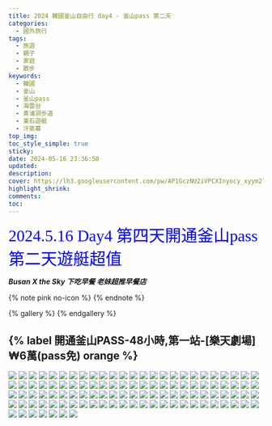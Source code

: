 ```yaml
---
title: 2024 韓國釜山自由行 day4 - 釜山pass 第二天
categories:
  - 國外旅行
tags:
  - 旅遊
  - 親子
  - 家庭
  - 散步
keywords:
  - 韓國
  - 釜山
  - 釜山pass
  - 海雲台
  - 青浦洞步道
  - 東石遊艇
  - 汗蒸幕
top_img:
toc_style_simple: true
sticky: 
date: 2024-05-16 23:36:50
updated:
description:
cover: https://lh3.googleusercontent.com/pw/AP1GczNU2iVPCXInyocy_xyym2lUnKpQfg2CC7ynMT1VETCX8Cwr-CqsDYsw1TFpCV2OVD2sViYvxkvV5K-I8z7pL5mQ3QKHp3hKbB-Ji0iyS806XT5qPEGA=w1920-h1080
highlight_shrink:
comments:
toc:
---
```


<font face="標楷體" color="blue" size="6px">2024.5.16 Day4 第四天開通釜山pass 第二天遊艇超值</font>

<i class="fa fa-camera"> **Busan X the Sky 下吃早餐 老妹超推早餐店**</i>

{% note pink no-icon %}
{% endnote %}

{% gallery %}
{% endgallery %}


## {% label 開通釜山PASS-48小時,第一站-[樂天劇場]₩6萬(pass免) orange %}

![](https://lh3.googleusercontent.com/pw/AP1GczP2nIyBURgx5ayq-GiRBmD04iptbL_VEzYkbLv-Vkv-2MfSjwKsXD_QAkWR2Rr6iR7Lm6b6CNtA2hNHb11EcTPj0PYJTJjI6wV7T1jD3tqmXbSrK3KY=w1920-h1080)
![](https://lh3.googleusercontent.com/pw/AP1GczNTd_UMW3j2P3UHR8dbXOcAFgigMkB6mBxwKtcVGeixLbwSSUDYMCo0uL9NI4x28AsFj7spl5oB-P53NpPfzsb9ubb2oTubMzTl0DeqIApjaVc8oLom=w1920-h1080)
![](https://lh3.googleusercontent.com/pw/AP1GczO5YzbsEXRaUa8srzvUNnrS1-hsAZpnl7e9o1-haqrdibUp9ldJa89UplGfkADmHwg1QSWpY8ZkGA8wDiib83KaE8-xMyiGTQ8Bwf1Tl0bkSYUpTvM2=w1920-h1080)
![](https://lh3.googleusercontent.com/pw/AP1GczOW_SrDZELA4TbPverJUuXbrmYjqNx1RGrhqh3B513F3VK8puV_dov7cK3KvgpWPIJHWnWBVBN0motqVtMSB-j8Frx5kqbumlLldqkPvQU1FiqcRXdo=w1920-h1080)
![](https://lh3.googleusercontent.com/pw/AP1GczOiCMr_Jx-5mkzlhFbbcHb2CcjTdwCnBOYDKVrGCTAO1eKW6Bx7OgWXneQ4utEqzzyVccdctFujTsQ2jwJ5E36iA550iI3fFPLzgFEviphr18MR0hIl=w1920-h1080)
![](https://lh3.googleusercontent.com/pw/AP1GczM4tC5EljaBr8R72r1SfpOxxX21a9yH6KOkkVChmxWIt0WbtIOePi3mOC8OvdG7aqamjezN-Qe-5D8k7C87Y6Ikdq_vMQCL0NxS9qF-Tkhl8Hsf08my=w1920-h1080)
![](https://lh3.googleusercontent.com/pw/AP1GczMFhT3VLYTHvW_5-gCa9dFTh72-EaDtfJ463HOvU9PIvV9nhGaejPMWGwedLcRbDwMD0XnPDeuyLHg3aws6I1bGcptH98gZz8Pi3Rzibeb6dHdbR08W=w1920-h1080)
![](https://lh3.googleusercontent.com/pw/AP1GczOprJxYNv3cbFXJBWv1QtCCGhXDHv-Sh94TKpxARu8tmLzRnFOOnil-Dhp9NrDY5s1xpq6Kz3ydbNcTxP7INc5pzr2Fi5locdSy9g1hW3K_d-Y0Y-vt=w1920-h1080)
![](https://lh3.googleusercontent.com/pw/AP1GczPNr81nd_BLpI29Fgdy17Rp-uRIQr99ITu9ZDX6p8JOk4H8U3DE9Z9VY6Fif5vG2SQOiinjfz2e7izxxYYs9n9-BTiZW3Ji-sS2MhgGKOJ0Ay9kWhQX=w1920-h1080)
![](https://lh3.googleusercontent.com/pw/AP1GczNTe9YEoj0Wqe-jsw2_13M6C9Shy__3uifbV3FLyc2fjjZgjYapwhtzuDrNfZOWc4uztBPMCC7GoKmDKWTYYwVOyH2fCBMtrSEtxL9IYczh-k69tg--=w1920-h1080)
![](https://lh3.googleusercontent.com/pw/AP1GczNVckhMYp3rQvgcPlKGaf0Hl2YFeI8h-8ZbCTnqXUMlXT-UzG5I_CR-eEx335jxZzuo99-gu3fFidqhg7BSPiKHyHT2o8o0Zlm7CIKdfP0Jx2EsAoQC=w1920-h1080)
![](https://lh3.googleusercontent.com/pw/AP1GczOkEd8GSg3oPWkEJ53YfZ_I9GgVTwM4aJOh5fha_ZyuWfqt9irXtCSiD8MpSQ7YK-jrtaqdEnVegqa8VKErJmrSKaObj2tG-uyMEHfoMor5Mb07Y9gu=w1920-h1080)
![](https://lh3.googleusercontent.com/pw/AP1GczPvuTgpwxbcQHs20LX0kx8oPWhFPWsAzjlorsR-zj0zhYcyF13rghR9_pfwNIRigt0ExWJPMp5J3SrhRSlHtxKH18aPDfyZUiyeNeCafBUSWDLhl0y1=w1920-h1080)
![](https://lh3.googleusercontent.com/pw/AP1GczNKaDUJv3X1j6sIw0s7ghlRtUyYe0OhPguZuXsiNXL9lBiB3nI6ygg2UBqNTsnvoV2cZo5Zwnpw59cfNVhL7EuCeui_3rcnL1C9nFHdCHhyRKQZlGLp=w1920-h1080)
![](https://lh3.googleusercontent.com/pw/AP1GczPZLFl0FJlPvOpToC4LsR0SbPrXiU_Huj2MuNhUxNTZoemwAvVQ3To3gKefShvOuWAgBnemkvyKF8TJ7gjan4MRbnwqwigarp0DW7HUEN1Yj2hFiusU=w1920-h1080)
![](https://lh3.googleusercontent.com/pw/AP1GczPUBesBcHuK0pisE8MHW_8fd5-ynfUDhK9U4_xkY20rhVKrP_0FSN5bd5cLtPrZWwqMneI36sCjTmU0_QmlhQRCpIfTeRK4CZmfa5VAsF3Pe9JuH0jf=w1920-h1080)
![](https://lh3.googleusercontent.com/pw/AP1GczNQmVJcdkQgrHX7354px5LeJbILfyFQE-bPSAoZOTlFj19yekZjsDZ_HOJj2idFBTcUIL41yTV_CRZfbXkcYw-jPR0g10XlqCBqK5sj-RZIc0Z_ffwg=w1920-h1080)
![](https://lh3.googleusercontent.com/pw/AP1GczOO5_7ZYe_MIWtM9YURLAo9pXX60sE3oZ8NBQjWbnHg9b21cPI0NuNMdy87U5Nm3qa2_i5SHEk4odXk1oOVVbrw2VSjSjs3ke168LGYAgy1bakZZ37s=w1920-h1080)
![](https://lh3.googleusercontent.com/pw/AP1GczMbippoD9MfU3Z4axWVcV_9sHegOCr5k-S-c62LKHD0-d7HJig8PtyUgHwURF7hXZnqy_QW1BeVgTIq6C_kg7C5aXUlyu_uH4a7HCmdI-4DLv35-l_A=w1920-h1080)
![](https://lh3.googleusercontent.com/pw/AP1GczOWXfEC0Bivg9Pg1txW3Ypvx583oM4qvz9EacMF-L6GXQIzjNfVV4DIpgQAf3hhQguiqx9ghFCS9XSYynbToARw5CqA6Kxnj9aKhNMj25d0YCwJPGke=w1920-h1080)
![](https://lh3.googleusercontent.com/pw/AP1GczMeF6AmDtYtT4jqm92jlnthoo4WlZTWVSs_U2Oani0vXkbkaQ8ZiNWti_R3-N8CLeuAyGoyN2iwKBE2o2jhPSA3AnqhmClflPxF5An2t0U7SbvwhntI=w1920-h1080)
![](https://lh3.googleusercontent.com/pw/AP1GczMXdhI5vT2oBIdTEMwlytpI8PD_vxRmASXWYL0V7kuvDWMjEk9TXwJHkm6Eap9-nSpAfumLri-ktgKiFpC2M-Fxe6kYNeFlsE-fvQYQH0QtHeoWkzlY=w1920-h1080)
![](https://lh3.googleusercontent.com/pw/AP1GczPLWBKjxgZkF_uidegCpZsuEv1qeIujHyDaHJMLWNQ9CpCk2YueHqsc7ApHxsND6CgV4V_eBxVeuTXTU4lLq-C1MV8SxOcdh0fJHd7UxtCfiIZNFuJT=w1920-h1080)
![](https://lh3.googleusercontent.com/pw/AP1GczO8Agmty4VPIcE91z20l8CrX6K_Hom1rbM2O4mCP6N3ceUu5Qrae5Q5-iV2Kg1ajA4Wp25VqcnRb9mHAsXU9dEP9EDaWbuxunKJpZi6KUTRAdCNMwZC=w1920-h1080)
![](https://lh3.googleusercontent.com/pw/AP1GczNEe2W4Z3he09HY41HfeCW_W-BOVuLe6-1Zgqpmn9xZFjaax6JhbJYL6wyQvfx8sMnq48PeCde5hNmKKtqLnXeKfl_gBbwQwN20jRPtC_W5V140RNvC=w1920-h1080)
![](https://lh3.googleusercontent.com/pw/AP1GczOw8whzncRItPWq3Xm1fMXN5R2ldN8Q0smgaHS8nFYC8LTOH6og9U0Gz-6zqtDDRxuG2K5pXyP5m939VUbomNnZ11Ujx_Qu6QG7NHNd975HbAu35HzB=w1920-h1080)
![](https://lh3.googleusercontent.com/pw/AP1GczMANHRabuL_fPvnWF7fXdi01liDnt3bIICOopuFbmnqpMkU4FV6o_pMPetnNevHps3ELwNNnZnzRnW0Vo5mgoCfMfTYqJKeyes55KDk7x0eSW38KwqV=w1920-h1080)
![](https://lh3.googleusercontent.com/pw/AP1GczMeO0a5AVCWcxwTOizsfIRWOA7QTrRzFSh4eIy6yX-KrxEfcAzR8dsFpV9Z1B56Ps711wdFJkRBf5HGwoWb4TSV5uWuy_OjRzNOELyG1epd5Mhd9cnS=w1920-h1080)
![](https://lh3.googleusercontent.com/pw/AP1GczNr0YzMVwpxfF3E1BF4zijyODs-E_LVMm2-5_wTWUe9RLjIqwPzUc5QJgzGSYREPL18w1zpMlpYSgj3zGgx5lfU9h9Y82rLFrwNE1AsDBNvVuZJwRhz=w1920-h1080)
![](https://lh3.googleusercontent.com/pw/AP1GczPN56Adt-9MttBZhX6rd-EsppznUaR4yvNdPGD3_uumhPGi92zOYt7ibzvniAlTIIBX6vgAvzMgcPulA2WGpulMtSSp9pLpzks6iAEt0us_OxynbIX1=w1920-h1080)
![](https://lh3.googleusercontent.com/pw/AP1GczPhD367TCOy3y8eb3VHUxXwj3BgQBWup08a-PH-7mpFXkIX3nMVWreetKnYn78cAsU85drzcDRcS-vpsRiJIiDLS2xt5m4KTBdYSU37b4bQNoApawYq=w1920-h1080)
![](https://lh3.googleusercontent.com/pw/AP1GczOVH86W6eZIv2c1ea3j2O9qvX97HuACoXnWREHxwcA79ZFSfdTiMPvc4c1_X4BvzbwAudq13nYMhX8XfPzhK9n6-gF_hQ4ldW9OMLjB52uZ0cGpRz1v=w1920-h1080)
![](https://lh3.googleusercontent.com/pw/AP1GczMOCwtxmm6g15gV6JfiwPjdDf-Z7Bs3XdhEkDSgg7U44twNWaFlld3q6u7P0yXDdGea3BKCnjctgI91r5cNs-gvJmcpsJ_91kA9PqxHvyYReaxvgrF0=w1920-h1080)
![](https://lh3.googleusercontent.com/pw/AP1GczMi6so-Cnr0JXuT4lplUOFyqOFLozeK287hWUf7utOzWL1klGJGpQ5Ej_uPHplTsjDzY-G6B-V-_6mVtg-yNDm2OU7MptHgaFbxeu9nXDyl5KhiFWUG=w1920-h1080)
![](https://lh3.googleusercontent.com/pw/AP1GczPj88fg6KfQDS1I9RICsk_XzHnjhSS3lIubUKe-t8uV-fDYPHRJdXAa2oNpjjh57RBE7eMrefJg6bF7nFPyqagbz23zFy8wgVR1DubAPuzdHL-9MYAY=w1920-h1080)
![](https://lh3.googleusercontent.com/pw/AP1GczO0Q178mP_qcikfijZUGbINn44zWCiISqyW-tAuK9bVVsdFftXPXOLGhKCVTA_V7xJan9_SF252lC1aBCZ1nLO_rjLhJi2ZVbi1DbwPkls1WGlutWAN=w1920-h1080)
![](https://lh3.googleusercontent.com/pw/AP1GczOJokqaIJ9IVtGTrUcGTgAdoliDs9s7UxKtcW5XZ8UvGsXLgg28mgDRBGjeli5Qg9Uy34oIgOLqLsqaIXfjcYYHJNaSjwACHeO9fQ0idBRvDjTZtzPn=w1920-h1080)
![](https://lh3.googleusercontent.com/pw/AP1GczPKJq7RL21O2mGhFNXhOLTa53hpaFqE1Tm2btCx2AlhghTmxT3eW521WBAMPbF5gArHa-nXOfI0muhcvMSKrZcIHJs_bIgWxkGrD8SNRcrBUWphhFZU=w1920-h1080)
![](https://lh3.googleusercontent.com/pw/AP1GczOLgAQCGhUJXW25oW1UXHYNsrVQAdbY4VfobdpIZP0pjpd94izC3-3txd8QPtT8CptbeERmZOVoLU4wMa_GYTpv-yO7puoHDi41WI_JL58hmIaV2B33=w1920-h1080)
![](https://lh3.googleusercontent.com/pw/AP1GczOuL5aZmXYOLjh40Oxy92xNyDwtE0B8efAPmPNlzvDmhiwMSuYrPui2squMRisXHTT3AymH8MmCUGy0VmGPY6aqFRcYTh_ghUwukMjc8qtAegabfAid=w1920-h1080)
![](https://lh3.googleusercontent.com/pw/AP1GczNruQzL6l0lgL-qytvE84TnUbVMkyD8HibXSYEjgadphhyiRM9D-vepYdSzlc4u5xqX4JPJNp3DXhJWft_B53ooVgeof3Mrk34D2GJgcEOkYo8F3iY2=w1920-h1080)
![](https://lh3.googleusercontent.com/pw/AP1GczP4k0KUq1_47qVfPLY1ccItoRa_6wdDeS5ZEi1tNtrOqXW5imG6BcouaCtMWUd3o-ZDlsMXqGBPlytDmorWodFEWwGvaPc2mzXwKLVIE0PYCkKvHzD7=w1920-h1080)
![](https://lh3.googleusercontent.com/pw/AP1GczO1n-Wk7y8s_5piJImQFk3ziGVHzwwsGdW_DUyVN24Diyqp0JWqMd7MWSObQvRRebcpflvbQisF9IJ5ukRJLjWrdYz26Jyoef_UkWuZExDrF_2wjqhX=w1920-h1080)
![](https://lh3.googleusercontent.com/pw/AP1GczPj5vFBqR5y_XRLPXvYFNgjGMHeOVFYOBJKmLQC1bKvxnTwqXwHr9_63A2tNky_zXKdYJziPZRPTzC9c7y1elh7EQSSEz5aX_g2nQYHVg0B1XiBsd-O=w1920-h1080)
![](https://lh3.googleusercontent.com/pw/AP1GczN8X4odt8L49A0oMtNRdQ6khkdDIOYnA5yaxprOdBzFZrWknUd1PKFKlyhX5mEAZcKV8W95b7qWlfKcG-Q_qg1TTWU3kPBBBmlmLe1t3enCwik8_ymz=w1920-h1080)
![](https://lh3.googleusercontent.com/pw/AP1GczPq5a2nALfjweTQeJwv4pvo1Is7kvxdrfPHgrZ4_RSPZ6QN4MH6DZGUbj5MiizcQotw9Q8d8RWWjmz1OFRxRBOpszWMpdA390G_EAhHUGwlccUFXqd1=w1920-h1080)
![](https://lh3.googleusercontent.com/pw/AP1GczNggyf5djFcnyDD5mscY79vmI50fPMoGfcfKYYpsdKgT_7KGYoGzZeSE0skGBwGFYwp0swf-g0UEEF0wPT8FicUKkm827Jv8_943uRVI-tFkF97velU=w1920-h1080)
![](https://lh3.googleusercontent.com/pw/AP1GczM_Rd4JhjiR_g9ORYZdmhwNvmENM2B8wLd_fHTvq8f21IAiUBcyzOztz-96f0VSEoOognFPK_vnPnUuyjVxRGK1PZz6ka1LDfsDowNltJckeZh_Ppzm=w1920-h1080)
![](https://lh3.googleusercontent.com/pw/AP1GczMVx5QLCahCxxqgwXpbzHOFK_vEB_mSf4_SwumknwMNoxux6GYEb0bldYXSbirgiB3SYKCXugjGHkxTF-ntWt-M83LjASxk63Cab7RM9RPvZDtvonfb=w1920-h1080)
![](https://lh3.googleusercontent.com/pw/AP1GczPsFbDx0j2R0hKztoF71R_znTHgHmZIUbE2dFNR3CdLwCPfaxbeujQ4BL26jFvLUImPEqSe6cwki7_zIK_wD9MFEiNGcKzGYSM5uY13rxiOgQMkF_lC=w1920-h1080)
![](https://lh3.googleusercontent.com/pw/AP1GczMIfzthFpw4O5xTWs3ZFQH6cSpSa1mzlyZuJ-sNFrNszIGukG4SLmZzvOi0qlONMsFZPKb0g30ELl7wJ7bP__1kgXCOkPM9dRjNJDw9NcyVBBgAcLAR=w1920-h1080)
![](https://lh3.googleusercontent.com/pw/AP1GczNEtrM-diKxrO1_-epfJ-4pUGUGnN3Q9JZYpzolEAdB7LVZKeXSA7of5jIRPg1r3m6nvsu4IztASS0RzlZEwUMYTXLlm2xDUPADr5eI21x1U1ycdcoW=w1920-h1080)
![](https://lh3.googleusercontent.com/pw/AP1GczPdeWIPw6c12OxB-sx1Odwk7HdCV49MWb8LzTcjgJCVfYdScnXoBpLBpbGS300YDY5OZ20GFOCIyG1yb-BYXt505RGGzrePmp77MhjE0dS4VA9Wye2w=w1920-h1080)
![](https://lh3.googleusercontent.com/pw/AP1GczPKabK9kbOXv34gESM2jTpNz6Xe9F9-76WKi1Rvh6ZRD8gAIIu10VKJh6pwNPnJYp4nW3oyxH_6uJva1Tm9b7Fa87RJSGEk3mTpCM-4txFkOrnvZ_0I=w1920-h1080)
![](https://lh3.googleusercontent.com/pw/AP1GczN6kuN--rSJL0Namw4YFujZ1eVQO-E0SekD4RhMDadMhcruUfTCwItYeEd4mGEnCf0e7GZzqYdHkkaMxvZp9DDmtnbwMoQ1pV-pVb4TZ1hyEAfCuA_I=w1920-h1080)
![](https://lh3.googleusercontent.com/pw/AP1GczPkZ7aANAKDPSIGlBWeFU6DMKrIy6CwbK5N11tfq0fV_cYgW0OTBnc_OZRaDd8NjjQjZnN3tXTkhlBlbT-9LgAHxnZ19LxLq2Q6xRyRRlC5O_NwIIlq=w1920-h1080)
![](https://lh3.googleusercontent.com/pw/AP1GczMWM0Fz4CG3Pn4-mgeHq_Poe3eTsxD4xowUstqyccfqZ7iieDkt10BF6nMvSij3Vi0qiEn3HkPf0QI4uZ53iF43AlbHDAY0jva1N3fMTKp3hCwvPb2o=w1920-h1080)
![](https://lh3.googleusercontent.com/pw/AP1GczPG6OBS6rGHSUSRoqZQIpXr9eddR6W_-_UxmJUNf_bZEFAdDo0Npc3zgu8JcDacXyw1jk-CKrpJy_nNZojWRscXBvf73XPtIlLmlCXnOZJ10BV5QDIf=w1920-h1080)
![](https://lh3.googleusercontent.com/pw/AP1GczPYpOvSzJrceM96g46IW7gvbLsQKQjGeIHApabtnIIDCr-PkaKB48Y-WpUI47aby1eU0sgOvACDyd64mdFDgRl7Z1A1g0ED1j-GX9WGBI_BdNIYfsIv=w1920-h1080)
![](https://lh3.googleusercontent.com/pw/AP1GczPsLgMLB8ApjYEqnl_H9kdVceT1Uq3BXGrltGt_xJTCSJSe94qjKLgqgejEvt62bWSIcNpE9bLp0OPEasdK31neXWkCbaXd7t7t99BzsOIpA8KJg8Xf=w1920-h1080)
![](https://lh3.googleusercontent.com/pw/AP1GczMbdOGGlqmx2sWX65obIgFk3GnCifNHGhM3chtZSr401SXgzSoY4RjJEAxRgfxNcq48lBJDeL26tXbotxMFw7vuPIDVk_4RxWnkTTDL5PEtHbb0YtSD=w1920-h1080)
![](https://lh3.googleusercontent.com/pw/AP1GczOMR0GaN7-_DyfTF4kiNA_ccu9mXmV0Dx_qcZUHWHuYC78Hn1QC7FCdjN-TmAWRyNRBKYopOkmQOdmuG7TJjP2U_Ho5gtw3etk0PkyYAKUMFfa0on5X=w1920-h1080)
![](https://lh3.googleusercontent.com/pw/AP1GczOO2aCZ9EQm-G5CT1xbIrWpoR1gf_ZEHx-JpS9iLcXUbXhB7b0KgAady95sypEAQ3h5ZFRTlnYMUFk-1GLJDeSaqeYcnyw37f1l9XzK6Obx6BXZekzh=w1920-h1080)
![](https://lh3.googleusercontent.com/pw/AP1GczMHykDWkaN5_pl_zlnW6JsXfTc0mv1HazjbPWcYeeDTl-LcKzMQJ0ewmqQwMnzh31eKaVWWBY-b-Izi7Ghw_MFYkem9A2AYmq_m9iTI6JFy8RKh8wAL=w1920-h1080)
![](https://lh3.googleusercontent.com/pw/AP1GczMpn842Tz7aopMMZApNVvRtJwDt6KDz0MNOGRMknSicwzZMk7BKKFS_AQj-diVDGlGWYRPMGxNfO_gbQjkfZiDUmQ11BVjFJLjijDYRubgO1NqxLNyK=w1920-h1080)
![](https://lh3.googleusercontent.com/pw/AP1GczMFEgI5lGU-cTkrKpqi4m6j3nzM7bj89WRFQi19LhkXK4XecabVRlBNaeYD4YYbv8enVojYaqIukvz9yXA8BuhcvTRsVjA3VKilrVZg7yXh_5WvnaoD=w1920-h1080)
![](https://lh3.googleusercontent.com/pw/AP1GczM47q35VNZtbRdoE91FcXvvc37QRACvIzsU0OjQOIs2Q1_NWDyRRyA12RgpC8X-YP69I4Wo7GxmMPkGje7I0wab__hu6e1neaNakNjEKfC-GrMWxicO=w1920-h1080)
![](https://lh3.googleusercontent.com/pw/AP1GczMeiYaRdGir-B6a6GJ-2UmtNSxS5Loiby1kGzpIHYTgtY9TYd6QkcKhQoRUoblsWo7f_NWFojAcENkZIKYVdcD6652k0dlH9ceKmxNdWX3kBftGSiZm=w1920-h1080)
![](https://lh3.googleusercontent.com/pw/AP1GczNU2iVPCXInyocy_xyym2lUnKpQfg2CC7ynMT1VETCX8Cwr-CqsDYsw1TFpCV2OVD2sViYvxkvV5K-I8z7pL5mQ3QKHp3hKbB-Ji0iyS806XT5qPEGA=w1920-h1080)
![](https://lh3.googleusercontent.com/pw/AP1GczNajn8Ub8qQJ9pcISEeYMhUxHjj4nQUV3zuOTNQ1QoHQslAq5vAob9gl5X07t0t-MyohoGYRUY0vtDsLIY6vNFVO-W6m6SwxGjeIkf-E39Sj2LxzY2S=w1920-h1080)
![](https://lh3.googleusercontent.com/pw/AP1GczNlkUghCULXzoCn0KPP3SCq8ViwMG1wout5JijvOmRNmJgoxSwMNMv5rcnr4Qg3BXm3lyACefbU402MMloxhUP1d0kSIOIGxLa9KF8zto5ip92BjHNO=w1920-h1080)
![](https://lh3.googleusercontent.com/pw/AP1GczN8GSE7UpV-tQcNd8MeN1ZKs8xjPd2XtaihdFWjwDuL8Uu-r6wTMUmi23yimHJpgJ2v1fYeo7k036gsdoDXMGGAmLzpKR8S1B1IJncBMzjwPqn-JEvD=w1920-h1080)
![](https://lh3.googleusercontent.com/pw/AP1GczNPBZo4Hk-u7vy-8hbTmGKwmMEZKKteakS10HR5BzjRTYL-CSZzzDvatkh1_g781uR3z1vJBIuzYdJJUbYaMi-3f03UYmBz3mVFFAYsE2eaJeRJCAmX=w1920-h1080)
![](https://lh3.googleusercontent.com/pw/AP1GczN1Y4f_dfjd60vXg9RfEdWGLpvY7QUFis7b2Fj0l0zQjjTKcpT8pzhVDJ8W1QOTJUGmfICWQvP1WktyAcHTUFS2YkZ9gJGyG8Rw_jquDUe7WEiNMI8f=w1920-h1080)
![](https://lh3.googleusercontent.com/pw/AP1GczM41Iy84_F-zVlv2dKHRedGVlQapj3bhtfvbVy2YRPKdiAEdJrmQzpPptcP2QJq0RogUFvyFlq5Uw2hVNOVWckz8YxyretfgmtrJMPklsL70MX1cqf3=w1920-h1080)
![](https://lh3.googleusercontent.com/pw/AP1GczPRYPgX10kk0Vk43dAbGLEHieO-DE7GTlnPVBGDekq4n5a2Insyg_5RzSo7A9VOkj0PdfuL7tAk0I_yf71zaAv85RPoUeZAkL1Rg40heW88gRJBxbB0=w1920-h1080)
![](https://lh3.googleusercontent.com/pw/AP1GczMwX5qSKSm0HyEZ2xANB-Hm2Su3UY1ORdTXfMBdrrwjCeDAETpjswJwTbROmDD9MJQdu-TYKis8zGhi_L-F1gqxswp9YszdtfMx6cdfQfyC6m62OZA-=w1920-h1080)
![](https://lh3.googleusercontent.com/pw/AP1GczMMS04y5O4loyA7YA9jLNH7-HYhcq3nj_PrYgSYyvFz52xP_mZR6favNKfpdRx8ubdDBHBIIidF-ffYBd03Ad9RY8ICM3xjSHUj0pBOphK8uVxIkwL9=w1920-h1080)
![](https://lh3.googleusercontent.com/pw/AP1GczM5ReAp3HgfNX_5TiJtAN2fiPjkbNjjOxscsFYlLQtVrKJeVSyL7njrSNpaYnk1BIpsErOqHrHaHL2ZTz4wR5uYM9cjuDaJlqSZmxn8f5QSBvc6z-Bz=w1920-h1080)
![](https://lh3.googleusercontent.com/pw/AP1GczOp2BSk4WuUuT-MWlsrZ0md1X8S8z1FCnyhiWKL9nm3nAvmNcDzhG6g2Ut8g7Omzezj61A50B2FaL3ZiN0oMNYqVdlY3NvfzO_cHl07pgu84iMzP11v=w1920-h1080)
![](https://lh3.googleusercontent.com/pw/AP1GczPc17NndRDe-py3Gt7YWcqJmwGsi2Uz97v2Tf0oCJ48ywwRFAVzSefhEDCG2IAp_2X88SwEVNEmAAAe1fiOFUC-DAEg7ZgDS-wY9LG_DryOvja8jOh-=w1920-h1080)
![](https://lh3.googleusercontent.com/pw/AP1GczOtDnWDOIQxzzXc65cdjVjBzkEWMXe8T1c0WwJKvM9Oz2VlqskT8aZBKfsMHDCDJf_ZtpS29o_DNw-QWu8PDx2pGTC_DecAZfaB4o7yC5HWSvoMocCl=w1920-h1080)
![](https://lh3.googleusercontent.com/pw/AP1GczMfsQASFX813x-F4OQmnAqRTI-dlMAcP300JxVumk7aPiwYe5_tSR4-JUGC8uJutV8vGW5q10k4XjJABPCJViednvjGn8Use33Ae2aodFPVmaPOCrsJ=w1920-h1080)
![](https://lh3.googleusercontent.com/pw/AP1GczMoAtFnLJf7R14zwi4iFb2XzqpC0N_AGOz0coDjss1fFlGAZnHnht4bh8ghXWZSpqLsk0kcpP_pvCYxv_kzQcYK6fFz9K7GznXA7oV_aHEDZAjYyPgT=w1920-h1080)
![](https://lh3.googleusercontent.com/pw/AP1GczOvDNxWSOEqU5_mulLXiOXg6T2Mggg1KV2sGXkIt6KnN-ONzIuL3HE0yTx2y4EHJFGespvP3MuHbE494ZBYmIFsp7RnjsO3fs3oAa3TRWe75E0-M32d=w1920-h1080)
![](https://lh3.googleusercontent.com/pw/AP1GczP4YscxvDM1LYr0A7MBPa906bqRaCT0IcvJ1hKv5Mel8vpNYmfGt3CvZkKcNFliZstBgMHFThh9WbvkQmagtHCEZbmqFlgG1CO25CyLKj3gplnoSsIr=w1920-h1080)
![](https://lh3.googleusercontent.com/pw/AP1GczNA-rJHql2YNFmRfZekZ65uYmmOTHj4WVk4xkwNoXmjBYFJtAZRohF8v53hAQr0DqTrwiLorC-wXncT2cCEOHzjIf8E5aMdATQLcCPhW7wl2La1aZCG=w1920-h1080)
![](https://lh3.googleusercontent.com/pw/AP1GczOZNtOkEgKbu-_OnDutYD0iIxq6KBKWzN7KGmUqc6Eec34MyAzcUMloZQL-I4mivmSk4-71LWHKkSmX7MiEW92M19SmgZUKZFkScPezhvuXYdH9iWWE=w1920-h1080)
![](https://lh3.googleusercontent.com/pw/AP1GczM0kBcE1rhqPm0HD8a69lGXJiWHyT1W0AU2tJgvAa2LOh5Ti8GTrFChBLaFjwvjAubmpopPefzHrgfoKdjIvAg4zkc7iUjVQERER2BJl9BSPVUHSYYX=w1920-h1080)
![](https://lh3.googleusercontent.com/pw/AP1GczMGStBwqlCij127GF8iEeQuKgeydNnbLtaBp69FpoPiPzW0KSkYaZnrxjObTVmgKsRS4Q4lFLRBEyYP7rGT-q9g9x7fcI0jxzA0ba7mrhcgjqI6pW9b=w1920-h1080)
![](https://lh3.googleusercontent.com/pw/AP1GczOMDmVYR_txNotL4jOCQbaHcGd5FFiaBXHYFjvtLBTnEmsxCWa7daL8FBsK7-4Gvq6lYcghBGyC7zQQZQI_vGh9lRe4OW6qXnitXPZnVwugalHymXVI=w1920-h1080)
![](https://lh3.googleusercontent.com/pw/AP1GczMGenDFcNilp79wwcBrtMHRLJySiV2BmE64WTetAohGtgCSnKQ4j177oztsQLMvjhxiMmjdWgwfzThYvlgJdrDEISnkaOqe4t3IuNhJ04DOPke_eDa1=w1920-h1080)
![](https://lh3.googleusercontent.com/pw/AP1GczMrqlPyXDWBTHjTC6FVyHkx0Jz5ndtZm-tHg_YnxBB9_aL7ZLk7hc-CbdKdlOuOoI4twLxtKtyftSugcBdK5DvbO9AAryCICGtHvufBgVA85afM4vXN=w1920-h1080)
![](https://lh3.googleusercontent.com/pw/AP1GczPpjiLC5IzcHuasnoiNPuWgdwzX62QE4_fXs4Mylgxe4CfxXibyOr0BLQDzjI5p-1hpzlwo76bLGIutBXD2Qv6sw0HbziRuaAJJEn-fVDHF2CBxahD_=w1920-h1080)
![](https://lh3.googleusercontent.com/pw/AP1GczPsu8ZSUd0RH-M0tdk7dGOzH-AjPK_W6wsXttC2LLTTHg0U_n7v-RYirCoN7SxlOj4EqLUeMOPvH8kAfWHgLuE4zeMIPOitLSFJNVJ4S-soQoX0dcYa=w1920-h1080)
![](https://lh3.googleusercontent.com/pw/AP1GczM5jCZsHHTjh2M_ik9KRzsp6s3bheyIasA9z84iRX1nj4wGJ3-K9WxhoiDVhkSFSLndPWvoQQIRfhBLDrxNzEKexvXyx2mYrbWCqnjQ062IEc4i1MFn=w1920-h1080)
![](https://lh3.googleusercontent.com/pw/AP1GczOtYFxvooTsHBhq7uTuTi5OHuwP834NX23Y3y78jME8uIG10XOls69W-mNLFRJ7AkRAaw_nm2suj5HeY8Wv3qjvNcJyCFzx-wsVgF2t3yZNbf4QPjhV=w1920-h1080)
![](https://lh3.googleusercontent.com/pw/AP1GczOFFtbEXmmFHvRM-anQoUxj1ru4vySZQVc9WYVDLAVpdV6AnHzVunBh8Pz0i2yWC_fG8_TGKtDfmL_pSwrZK_Jk0zU_godL_3YQR9gx3HkLlp2Nzvkq=w1920-h1080)
![](https://lh3.googleusercontent.com/pw/AP1GczPFhhs8ALZldsoU48ZiLXjdDz9dNr9-BgflkSpUBoj8D0TaLFloEhkrJqYwOuByTS7vxx2nschuemNHUoTg4d0nW4UC7mt_kqYSEFdHZTK8tRrUenZ8=w1920-h1080)
![](https://lh3.googleusercontent.com/pw/AP1GczNp3QpyJbJuKhd68-YhyskGzgJZs5mLggkukdg2xgYGUmZzrg_8NIAVDArrhNSJoJFF0anIFVCDyBrfUW-Akst9fpVjwhx5_lkXi4hgqDqQV9OCNWHX=w1920-h1080)
![](https://lh3.googleusercontent.com/pw/AP1GczPj20pWlxHRsVRJhA9TImrm_Nj1RFQkXBlWLafq58CUmo3_FBJ4vwEGktXOBFNYL_5dYJvTUlbsnMQpZcki1vV9pu8o7XSGXKxqh4P_-fPoShCfbcps=w1920-h1080)
![](https://lh3.googleusercontent.com/pw/AP1GczP7ULP1o9G1SL-rFAKu4IvpRIg7jSmyaXv_MT-2M3kcfd4tLugSQ9qAdvhax1bgCfmmKVPth3XneMmSUO05ZX3gGLCVKUDizSnxkRQRmFXSvChO9FZ5=w1920-h1080)
![](https://lh3.googleusercontent.com/pw/AP1GczMP_vpEq1bZE0be-s01NIBWhgOPLwwUz2D77T4mLc5u4O9EN9wMuztL5oUYzfUqlkQkk67Ripj1eMFT_uQNG3QjsZlY3X8gZT93CHHybCWxSAGOkmGm=w1920-h1080)
![](https://lh3.googleusercontent.com/pw/AP1GczPhVcrVvGwXyIF2Kwf8KfFq2Fc3DK2BYZGJztCiAtUKseW9JJUbwP92ERSm2CTV-tB4kaODh-2I_79YnP9tyCk5bLgy09x655AyzsIiDC86CvvHFeKJ=w1920-h1080)
![](https://lh3.googleusercontent.com/pw/AP1GczMSNRDTaDmttxHrY37cSWajGOFfx_lROFmFnAN4op5MTG09_yxvQqxcB82_yVW697_kNpu2qcCkGeZ-b8qqJfHYQU_sD2ethONncZw9t3Vy2tM81GJq=w1920-h1080)
![](https://lh3.googleusercontent.com/pw/AP1GczNGV17laupZoebtMDuSKN1AJs52_kQ__JcQQCkR4eyniDjKQMpiJYrcJv4uqjUJ5hj6wGP0LNNWu09NrAtOlhR-c6coJuRCLdgoJpPQp3P-jlmpYnrV=w1920-h1080)
![](https://lh3.googleusercontent.com/pw/AP1GczOws3hy5v5wfwSX1tU1HbUP5MnsRL7lt_nkl96_GCn0oLY9BOVL-6uexw1v-dwrI_Xo2Ia_ZuxsCe8BQtzX00WZr_Pgp-zxMyRiJZAr4-PgZktLOgdW=w1920-h1080)


<style>
table th:first-of-type {
    width: 33%;
}
table th:nth-of-type(2) {
    width: 33%;
}
table th:nth-of-type(3) {
    width: 33%;
}
</style>
